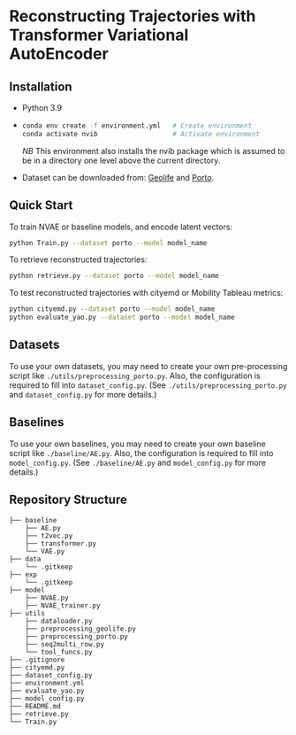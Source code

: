 # Reconstructing Trajectories with Transformer Variational AutoEncoder

## Installation

- Python 3.9

- ```bash
  conda env create -f environment.yml   # Create environment
  conda activate nvib                   # Activate environment
  ```

  *NB* This environment also installs the nvib package which is assumed to be in a directory one level above the current directory.

- Dataset can be downloaded from: [Geolife](https://www.microsoft.com/en-us/research/publication/geolife-gps-trajectory-dataset-user-guide/) and [Porto](https://tianchi.aliyun.com/dataset/94216).

## Quick Start

To train NVAE or baseline models,  and encode latent vectors:

```bash
python Train.py --dataset porto --model model_name
```

To retrieve reconstructed trajectories:

```bash
python retrieve.py --dataset porto --model model_name
```

To test reconstructed trajectories with cityemd or Mobility Tableau metrics:

```bash
python cityemd.py --dataset porto --model model_name
python evaluate_yao.py --dataset porto --model model_name
```

## Datasets

To use your own datasets, you may need to create your own pre-processing script like `./utils/preprocessing_porto.py`. Also, the configuration is required to fill into `dataset_config.py`. (See `./utils/preprocessing_porto.py` and `dataset_config.py` for more details.)

## Baselines

To use your own baselines, you may need to create your own baseline script like `./baseline/AE.py`. Also, the configuration is required to fill into `model_config.py`. (See `./baseline/AE.py` and `model_config.py` for more details.)

## Repository Structure

```
├── baseline
    ├── AE.py
    ├── t2vec.py
    ├── transformer.py
    └── VAE.py
├── data
    └── .gitkeep
├── exp
    └── .gitkeep
├── model
    ├── NVAE.py
    ├── NVAE_trainer.py
├── utils
    ├── dataloader.py
    ├── preprocessing_geolife.py
    ├── preprocessing_porto.py
    ├── seq2multi_row.py
    └── tool_funcs.py
├── .gitignore
├── cityemd.py
├── dataset_config.py
├── environment.yml
├── evaluate_yao.py
├── model_config.py
├── README.md
├── retrieve.py
└── Train.py

```